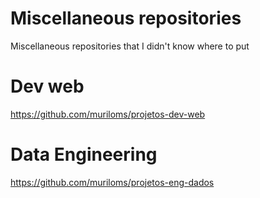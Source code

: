 # Miscellaneous repositories
Miscellaneous repositories that I didn't know where to put

# Dev web
https://github.com/muriloms/projetos-dev-web

# Data Engineering
https://github.com/muriloms/projetos-eng-dados
